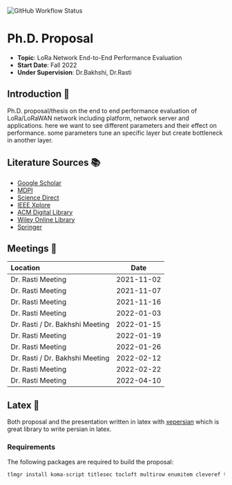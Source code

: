 ![GitHub Workflow Status](https://img.shields.io/github/workflow/status/citado/RoadToPhD/latex?label=latex&logo=github&style=flat-square)

# Ph.D. Proposal

- **Topic**: LoRa Network End-to-End Performance Evaluation
- **Start Date**: Fall 2022
- **Under Supervision**: Dr.Bakhshi, Dr.Rasti

## Introduction 👋

Ph.D. proposal/thesis on the end to end performance evaluation of LoRa/LoRaWAN network including platform, network server and applications.
here we want to see different parameters and their effect on performance. some parameters tune an specific layer but create bottleneck
in another layer.

## Literature Sources 📚

- [Google Scholar](https://scholar.google.com/)
- [MDPI](https://www.mdpi.com/)
- [Science Direct](https://www.sciencedirect.com/)
- [IEEE Xplore](https://ieeexplore.ieee.org/Xplore/guesthome.jsp)
- [ACM Digital Library](https://dl.acm.org/)
- [Wiley Online Library](https://onlinelibrary.wiley.com/)
- [Springer](https://link.springer.com/)

## Meetings 🤝

| Location                        |    Date    |
| :------------------------------ | :--------: |
| Dr. Rasti Meeting               | 2021-11-02 |
| Dr. Rasti Meeting               | 2021-11-07 |
| Dr. Rasti Meeting               | 2021-11-16 |
| Dr. Rasti Meeting               | 2022-01-03 |
| Dr. Rasti / Dr. Bakhshi Meeting | 2022-01-15 |
| Dr. Rasti Meeting               | 2022-01-19 |
| Dr. Rasti Meeting               | 2022-01-26 |
| Dr. Rasti / Dr. Bakhshi Meeting | 2022-02-12 |
| Dr. Rasti Meeting               | 2022-02-22 |
| Dr. Rasti Meeting               | 2022-04-10 |

## Latex 📜

Both proposal and the presentation written in latex with [xepersian](https://github.com/persiantex/xepersian) which is great
library to write persian in latex.

### Requirements

The following packages are required to build the proposal:

```sh
tlmgr install koma-script titlesec tocloft multirow enumitem cleveref tocbibind xypic datatool
```
